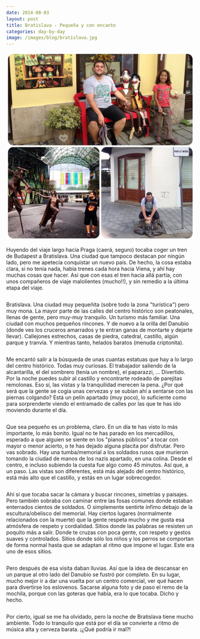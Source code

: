 ```yaml
---
date: 2014-08-03
layout: post
title: Bratislava - Pequeña y con encanto
categories: day-by-day
image: /images/blog/bratislava.jpg
---
```


[![Bratislava 2014 - Miky - Miguel](/images/blog/bratislava.jpg)](/images/blog/bratislava.jpg)

Huyendo del viaje largo hacia Praga (caerá, seguro) tocaba coger un tren de Budapest a Bratislava. Una ciudad que tampoco destacan por ningún lado, pero me apetecía conquistar un nuevo país. De hecho, la cosa estaba clara, si no tenía nada, había trenes cada hora hacia Viena, y ahí hay muchas cosas que hacer. Así que con esas el tren hacia allá partía, con unos compañeros de viaje malolientes (mucho!!), y sin remedio a la última etapa del viaje.
<pre></pre>
Bratislava. Una ciudad muy pequeñita (sobre todo la zona "turística") pero muy mona. La mayor parte de las calles del centro histórico son peatonales, llenas de gente, pero muy-muy tranquilo. Un turismo más familiar. Una ciudad con muchos pequeños rincones. Y de nuevo a la orilla del Danubio (donde ves los cruceros amarrados y te entran ganas de montarte y dejarte llevar). Callejones estrechos, casas de piedra, catedral, castillo, algún parque y tranvía. Y mientras tanto, helados baratos (menuda criptonita).
<pre></pre>
Me encantó salir a la búsqueda de unas cuantas estatuas que hay a lo largo del centro histórico. Todas muy curiosas. El trabajador saliendo de la alcantarilla, el del sombrero (tenía un nombre), el paparazzi, ... Divertido. Por la noche puedes subir al castillo y encontrarte rodeado de parejitas remolonas. Eso sí, las vistas y la tranquilidad merecen la pena. ¿Por qué será que la gente se cogía unas cervezas y se subían ahí a sentarse con las piernas colgando? Está un pelín apartado (muy poco), lo suficiente como para sorprenderte viendo el entramado de calles por las que te has ido moviendo durante el día.
<pre></pre>
Que sea pequeño es un problema, claro. En un día te has visto lo más importante, lo más bonito. Igual no te has parado en los mercadillos, esperado a que alguien se siente en los "pianos públicos" a tocar con mayor o menor acierto, o te has dejado alguna placita por disfrutar. Pero vas sobrado. Hay una tumba/memorial a los soldados rusos que murieron tomando la ciudad de manos de los nazis apartado, en una colina. Desde el centro, e incluso subiendo la cuesta fue algo como 45 minutos. Así que, a un paso. Las vistas son diferentes, está más alejado del centro histórico, está más alto que el castillo, y estás en un lugar sobrecogedor.
<pre></pre>
Ahí sí que tocaba sacar la cámara y buscar rincones, simetrías y paisajes. Pero también sobraba con caminar entre las fosas comunes donde estaban enterrados cientos de soldados. O simplemente sentirte ínfimo debajo de la escultura/obelisco del memorial. Hay ciertos lugares (normalmente relacionados con la muerte) que la gente respeta mucho y me gusta esa atmósfera de respeto y cordialidad. Sitios donde las palabras se resisten un poquito más a salir. Donde te cruzas con poca gente, con respeto y gestos suaves y controlados. Sitios donde sólo los niños y los perros se comportan de forma normal hasta que se adaptan al ritmo que impone el lugar. Este era uno de esos sitios.
<pre></pre>
Pero después de esa visita daban lluvias. Así que la idea de descansar en un parque al otro lado del Danubio se fustró por completo. En su lugar, mucho mejor ir a dar una vuelta por un centro comercial, ver qué hacen para divertirse los eslovenos. Sacarse alguna foto y de paso el remo de la mochila, porque con las goteras que había, era lo que tocaba. Dicho y hecho.
<pre></pre>
Por cierto, igual se me ha olvidado, pero la noche de Bratislava tiene mucho ambiente. Todo lo tranquilo que está por el día se convierte a ritmo de música alta y cerveza barata. ¡¿Qué podría ir mal?!
